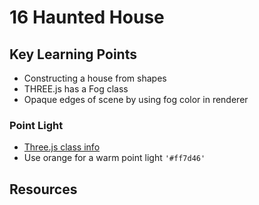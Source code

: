 # 16 Haunted House 

## Key Learning Points 
- Constructing a house from shapes 
- THREE.js has a Fog class 
- Opaque edges of scene by using fog color in renderer 

### Point Light 
- [Three.js class info](https://threejs.org/docs/#api/en/lights/PointLight)
- Use orange for a warm point light `'#ff7d46'`

## Resources 